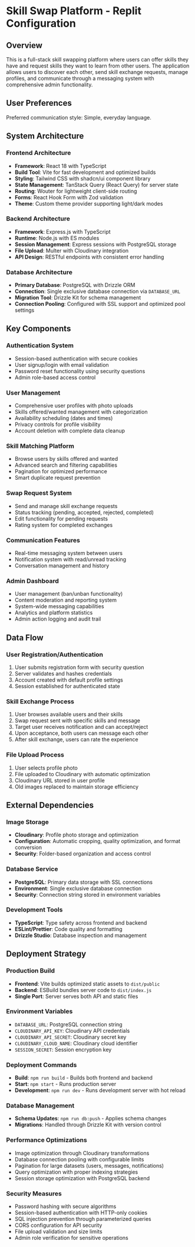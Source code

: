 # Skill Swap Platform - Replit Configuration

## Overview

This is a full-stack skill swapping platform where users can offer skills they have and request skills they want to learn from other users. The application allows users to discover each other, send skill exchange requests, manage profiles, and communicate through a messaging system with comprehensive admin functionality.

## User Preferences

Preferred communication style: Simple, everyday language.

## System Architecture

### Frontend Architecture
- **Framework**: React 18 with TypeScript
- **Build Tool**: Vite for fast development and optimized builds
- **Styling**: Tailwind CSS with shadcn/ui component library
- **State Management**: TanStack Query (React Query) for server state
- **Routing**: Wouter for lightweight client-side routing
- **Forms**: React Hook Form with Zod validation
- **Theme**: Custom theme provider supporting light/dark modes

### Backend Architecture
- **Framework**: Express.js with TypeScript
- **Runtime**: Node.js with ES modules
- **Session Management**: Express sessions with PostgreSQL storage
- **File Upload**: Multer with Cloudinary integration
- **API Design**: RESTful endpoints with consistent error handling

### Database Architecture
- **Primary Database**: PostgreSQL with Drizzle ORM
- **Connection**: Single exclusive database connection via `DATABASE_URL`
- **Migration Tool**: Drizzle Kit for schema management
- **Connection Pooling**: Configured with SSL support and optimized pool settings

## Key Components

### Authentication System
- Session-based authentication with secure cookies
- User signup/login with email validation
- Password reset functionality using security questions
- Admin role-based access control

### User Management
- Comprehensive user profiles with photo uploads
- Skills offered/wanted management with categorization
- Availability scheduling (dates and times)
- Privacy controls for profile visibility
- Account deletion with complete data cleanup

### Skill Matching Platform
- Browse users by skills offered and wanted
- Advanced search and filtering capabilities
- Pagination for optimized performance
- Smart duplicate request prevention

### Swap Request System
- Send and manage skill exchange requests
- Status tracking (pending, accepted, rejected, completed)
- Edit functionality for pending requests
- Rating system for completed exchanges

### Communication Features
- Real-time messaging system between users
- Notification system with read/unread tracking
- Conversation management and history

### Admin Dashboard
- User management (ban/unban functionality)
- Content moderation and reporting system
- System-wide messaging capabilities
- Analytics and platform statistics
- Admin action logging and audit trail

## Data Flow

### User Registration/Authentication
1. User submits registration form with security question
2. Server validates and hashes credentials
3. Account created with default profile settings
4. Session established for authenticated state

### Skill Exchange Process
1. User browses available users and their skills
2. Swap request sent with specific skills and message
3. Target user receives notification and can accept/reject
4. Upon acceptance, both users can message each other
5. After skill exchange, users can rate the experience

### File Upload Process
1. User selects profile photo
2. File uploaded to Cloudinary with automatic optimization
3. Cloudinary URL stored in user profile
4. Old images replaced to maintain storage efficiency

## External Dependencies

### Image Storage
- **Cloudinary**: Profile photo storage and optimization
- **Configuration**: Automatic cropping, quality optimization, and format conversion
- **Security**: Folder-based organization and access control

### Database Service
- **PostgreSQL**: Primary data storage with SSL connections
- **Environment**: Single exclusive database connection
- **Security**: Connection string stored in environment variables

### Development Tools
- **TypeScript**: Type safety across frontend and backend
- **ESLint/Prettier**: Code quality and formatting
- **Drizzle Studio**: Database inspection and management

## Deployment Strategy

### Production Build
- **Frontend**: Vite builds optimized static assets to `dist/public`
- **Backend**: ESBuild bundles server code to `dist/index.js`
- **Single Port**: Server serves both API and static files

### Environment Variables
- `DATABASE_URL`: PostgreSQL connection string
- `CLOUDINARY_API_KEY`: Cloudinary API credentials
- `CLOUDINARY_API_SECRET`: Cloudinary secret key
- `CLOUDINARY_CLOUD_NAME`: Cloudinary cloud identifier
- `SESSION_SECRET`: Session encryption key

### Deployment Commands
- **Build**: `npm run build` - Builds both frontend and backend
- **Start**: `npm start` - Runs production server
- **Development**: `npm run dev` - Runs development server with hot reload

### Database Management
- **Schema Updates**: `npm run db:push` - Applies schema changes
- **Migrations**: Handled through Drizzle Kit with version control

### Performance Optimizations
- Image optimization through Cloudinary transformations
- Database connection pooling with configurable limits
- Pagination for large datasets (users, messages, notifications)
- Query optimization with proper indexing strategies
- Session storage optimization with PostgreSQL backend

### Security Measures
- Password hashing with secure algorithms
- Session-based authentication with HTTP-only cookies
- SQL injection prevention through parameterized queries
- CORS configuration for API security
- File upload validation and size limits
- Admin role verification for sensitive operations